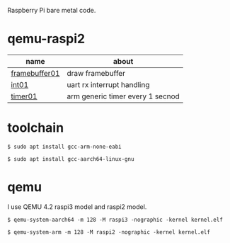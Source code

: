 
Raspberry Pi bare metal code.


# qemu-raspi2

| name  | about |
| -------- | ------------- |
| [framebuffer01](https://github.com/eggman/raspberrypi/tree/master/qemu-raspi2/framebuffer01)  | draw framebuffer  |
| [int01](https://github.com/eggman/raspberrypi/tree/master/qemu-raspi2/int01)    | uart rx interrupt handling |
| [timer01](https://github.com/eggman/raspberrypi/tree/master/qemu-raspi2/timer01)  | arm generic timer every 1 secnod  |

# toolchain

```
$ sudo apt install gcc-arm-none-eabi
```

```
$ sudo apt install gcc-aarch64-linux-gnu
```

# qemu

I use QEMU 4.2 raspi3 model and raspi2 model.

```
$ qemu-system-aarch64 -m 128 -M raspi3 -nographic -kernel kernel.elf
```

```
$ qemu-system-arm -m 128 -M raspi2 -nographic -kernel kernel.elf
```
